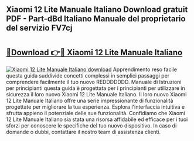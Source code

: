 ## Xiaomi 12 Lite Manuale Italiano Download gratuit PDF - Part-dBd Italiano Manuale del proprietario del servizio FV7cj

# <h2><a href="http://dfdckt.blite.top/?on=Xiaomi+12+Lite+Manuale+Italiano">🔗Download 👉🔴 Xiaomi 12 Lite Manuale Italiano</a></h2>

[![Xiaomi 12 Lite Manuale Italiano download](https://i.imgur.com/lujVjoI.png)](http://dfdckt.blite.top/?on=Xiaomi+12+Lite+Manuale+Italiano)
Apprendimento reso facile questa guida suddivide concetti complessi in semplici passaggi per comprendere facilmente il tuo nuovo REDDDDDDD. Manuale di Istruzioni per principianti questa guida è progettata per i principianti per utilizzare in sicurezza il loro nuovo Xiaomi 12 Lite Manuale Italiano. Il loro nuovo Xiaomi 12 Lite Manuale Italiano offre una serie impressionante di funzionalità progettate per migliorare la tua esperienza. Esplora l'interfaccia intuitiva e sfrutta appieno il potenziale delle sue funzionalità. Confidiamo che Xiaomi 12 Lite Manuale Italiano sia stata una risorsa affidabile ed efficace per i tuoi sforzi per conoscere le specifiche del tuo nuovo dispositivo. In caso di domande o dubbi, contattare il nostro team di assistenza clienti.
